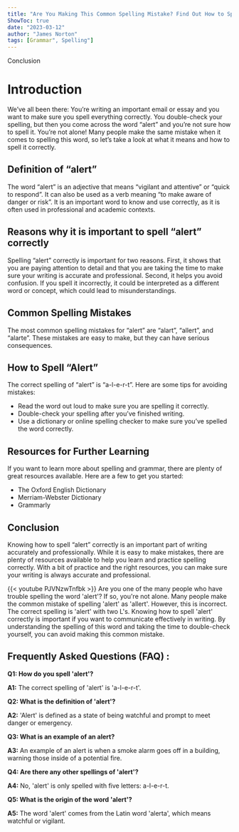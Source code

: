 ```yaml
---
title: "Are You Making This Common Spelling Mistake? Find Out How to Spell 'Alert' Now!"
ShowToc: true 
date: "2023-03-12"
author: "James Norton" 
tags: [Grammar", Spelling"]
---
```

Conclusion

# Introduction
We’ve all been there: You’re writing an important email or essay and you want to make sure you spell everything correctly. You double-check your spelling, but then you come across the word “alert” and you’re not sure how to spell it. You’re not alone! Many people make the same mistake when it comes to spelling this word, so let’s take a look at what it means and how to spell it correctly. 

## Definition of “alert”
The word “alert” is an adjective that means “vigilant and attentive” or “quick to respond”. It can also be used as a verb meaning “to make aware of danger or risk”. It is an important word to know and use correctly, as it is often used in professional and academic contexts. 

## Reasons why it is important to spell “alert” correctly
Spelling “alert” correctly is important for two reasons. First, it shows that you are paying attention to detail and that you are taking the time to make sure your writing is accurate and professional. Second, it helps you avoid confusion. If you spell it incorrectly, it could be interpreted as a different word or concept, which could lead to misunderstandings. 

## Common Spelling Mistakes
The most common spelling mistakes for “alert” are “alart”, “allert”, and “alarte”. These mistakes are easy to make, but they can have serious consequences. 

## How to Spell “Alert”
The correct spelling of “alert” is “a-l-e-r-t”. Here are some tips for avoiding mistakes: 

- Read the word out loud to make sure you are spelling it correctly. 
- Double-check your spelling after you’ve finished writing. 
- Use a dictionary or online spelling checker to make sure you’ve spelled the word correctly. 

## Resources for Further Learning
If you want to learn more about spelling and grammar, there are plenty of great resources available. Here are a few to get you started: 

- The Oxford English Dictionary 
- Merriam-Webster Dictionary 
- Grammarly 

## Conclusion
Knowing how to spell “alert” correctly is an important part of writing accurately and professionally. While it is easy to make mistakes, there are plenty of resources available to help you learn and practice spelling correctly. With a bit of practice and the right resources, you can make sure your writing is always accurate and professional.

{{< youtube PJVNzwTnfbk >}} 
Are you one of the many people who have trouble spelling the word 'alert'? If so, you're not alone. Many people make the common mistake of spelling 'alert' as 'allert'. However, this is incorrect. The correct spelling is 'alert' with two L's. Knowing how to spell 'alert' correctly is important if you want to communicate effectively in writing. By understanding the spelling of this word and taking the time to double-check yourself, you can avoid making this common mistake.

## Frequently Asked Questions (FAQ) :
**Q1: How do you spell 'alert'?**

**A1:** The correct spelling of 'alert' is 'a-l-e-r-t'.

**Q2: What is the definition of 'alert'?**

**A2:** 'Alert' is defined as a state of being watchful and prompt to meet danger or emergency.

**Q3: What is an example of an alert?**

**A3:** An example of an alert is when a smoke alarm goes off in a building, warning those inside of a potential fire.

**Q4: Are there any other spellings of 'alert'?**

**A4:** No, 'alert' is only spelled with five letters: a-l-e-r-t.

**Q5: What is the origin of the word 'alert'?**

**A5:** The word 'alert' comes from the Latin word 'alerta', which means watchful or vigilant.





